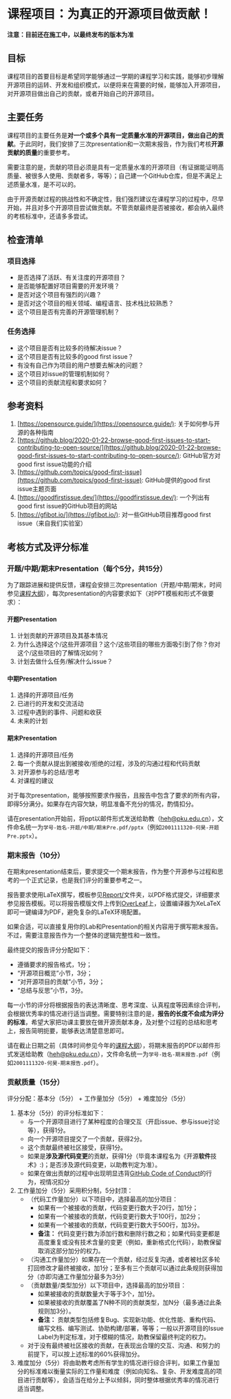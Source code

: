 # 课程项目：为真正的开源项目做贡献！

**注意：目前还在施工中，以最终发布的版本为准**

## 目标

课程项目的首要目标是希望同学能够通过一学期的课程学习和实践，能够初步理解开源项目的运转、开发和组织模式，以便将来在需要的时候，能够加入开源项目，对开源项目做出自己的贡献，或者开始自己的开源项目。

## 主要任务

课程项目的主要任务是**对一个或多个具有一定质量水准的开源项目，做出自己的贡献**。于此同时，我们安排了三次presentation和一次期末报告，作为我们考核**开源贡献的质量**的重要参考。

需要注意的是，贡献的项目必须是具有一定质量水准的开源项目（有证据能证明高质量、被很多人使用、贡献者多，等等）；自己建一个GitHub仓库，但是不满足上述质量水准，是不可以的。

由于开源贡献过程的挑战性和不确定性，我们强烈建议在课程学习的过程中，尽早开始，并且对多个开源项目尝试做贡献。不管贡献最终是否被接收，都会纳入最终的考核标准中，还请多多尝试。

## 检查清单

### 项目选择

* 是否选择了活跃、有关注度的开源项目？
* 是否能够配置好项目需要的开发环境？
* 是否对这个项目有强烈的兴趣？
* 是否对这个项目的相关领域、编程语言、技术栈比较熟悉？
* 这个项目是否有完善的开源管理机制？

### 任务选择

* 这个项目是否有比较多的待解决issue？
* 这个项目是否有比较多的good first issue？
* 有没有自己作为项目的用户想要去解决的问题？
* 这个项目对issue的管理机制如何？
* 这个项目的贡献流程和要求如何？

## 参考资料

1. [https://opensource.guide/](https://opensource.guide/): 关于如何参与开源的各种指南
2. [https://github.blog/2020-01-22-browse-good-first-issues-to-start-contributing-to-open-source/](https://github.blog/2020-01-22-browse-good-first-issues-to-start-contributing-to-open-source/): GitHub官方对good first issue功能的介绍
3. [https://github.com/topics/good-first-issue](https://github.com/topics/good-first-issue): GitHub提供的good first issue主题页面
4. [https://goodfirstissue.dev/](https://goodfirstissue.dev/): 一个列出有good first issue的GitHub项目的网站
5. [https://gfibot.io/](https://gfibot.io/): 对一些GitHub项目推荐good first issue（来自我们实验室）

## 考核方式及评分标准

### 开题/中期/期末Presentation（每个5分，共15分）

为了跟踪进展和提供反馈，课程会安排三次presentation（开题/中期/期末，时间参见[课程大纲](../Syllabus.md)），每次presentation的内容要求如下（对PPT模板和形式不做要求）：

#### 开题Presentation

1. 计划贡献的开源项目及其基本情况
2. 为什么选择这个/这些开源项目？这个/这些项目的哪些方面吸引到了你？你对这个/这些项目的了解情况如何？
3. 计划去做什么任务/解决什么issue？

#### 中期Presentation

1. 选择的开源项目/任务
2. 已进行的开发和交流活动
3. 过程中遇到的事件、问题和收获
4. 未来的计划

#### 期末Presentation

1. 选择的开源项目/任务
2. 每一个贡献从提出到被接收/拒绝的过程，涉及的沟通过程和代码贡献
3. 对开源参与的总结/思考
4. 对课程的建议

对于每次presentation，能够按照要求作报告，且报告中包含了要求的所有内容，即得5分满分。如果存在内容欠缺，明显准备不充分的情况，酌情扣分。

请在presentation开始前，将ppt以邮件形式发送给助教（heh@pku.edu.cn），文件命名统一为`学号-姓名-开题/中期/期末Pre.pdf/pptx`（例如`2001111320-何昊-开题Pre.pptx`）。

### 期末报告（10分）

在期末presentation结束后，要求提交一个期末报告，作为整个开源参与过程和思考的一个正式记录，也是我们评分的重要参考之一。

报告要求使用LaTeX撰写，模板参见[Report/](Report/)文件夹，以PDF格式提交，详细要求参见报告模板。可以将报告模版文件上传到[OverLeaf](https://www.overleaf.com/)上，设置编译器为XeLaTeX即可一键编译为PDF，避免复杂的LaTeX环境配置。

如果合适，可以直接复用你的Lab和Presentation的相关内容用于撰写期末报告。不过，需要注意报告作为一个整体的逻辑完整性和一致性。

最终提交的报告评分分配如下：
* 遵循要求的报告格式，1分；
* “开源项目概览”小节，3分；
* “对开源项目的贡献”小节，3分；
* “总结与反思”小节，3分。

每一小节的评分将根据报告的表达清晰度、思考深度、认真程度等因素综合评判，会根据优秀率的情况进行适当调整。需要特别注意的是，**报告的长度不会成为评分的标准**，希望大家把功课主要放在做开源贡献本身，及对整个过程的总结和思考上，报告简明扼要，能够表达清楚意思即可。

请在截止日期之前（具体时间参见今年的[课程大纲](../Syllabus.md)），将期末报告的PDF以邮件形式发送给助教（heh@pku.edu.cn），文件命名统一为`学号-姓名-期末报告.pdf`（例如`2001111320-何昊-期末报告.pdf`）。

### 贡献质量（15分）

评分分配：基本分（5分） + 工作量加分（5分） + 难度加分（5分）

1. 基本分（5分）的评分标准如下：
   - 与一个开源项目进行了某种程度的合理交互（开启issue、参与issue讨论等），获得1分。
   - 向一个开源项目提交了一个贡献，获得2分。
   - 这个贡献最终被社区接受，获得1分。
   - 如果是**涉及源代码变更**的贡献，获得1分（毕竟本课程名为《开源**软件**技术》:)；是否涉及源代码变更，以助教判定为准）。
   - 如果在做出贡献的过程中出现明显违背[GitHub Code of Conduct](https://docs.github.com/en/site-policy/github-terms/github-community-code-of-conduct)的行为，视情况扣分
2. 工作量加分（5分）采用积分制，5分封顶：
   - （代码工作量加分）以下项目中，选择最高的加分项目：
       * 如果有一个被接收的贡献，代码变更行数大于20行，加1分；
       * 如果有一个被接收的贡献，代码变更行数大于100行，加2分；
       * 如果有一个被接收的贡献，代码变更行数大于500行，加3分。
       * **备注：** 代码变更行数为添加行数和删除行数之和；如果代码变更都是高度重复或没有技术含量的变更（例如，重新格式化代码），助教保留取消这部分加分的权力。
   - （沟通工作量加分）如果存在一个贡献，经过反复沟通，或者被社区多轮打回修改才最终被接收，加1分；至多有三个贡献可以通过此条规则获得加分（亦即沟通工作量加分最多为3分）
   - （贡献数量/类型加分）以下项目中，选择最高的加分项目：
       * 如果被接收的贡献数量大于等于3个，加1分。
       * 如果被接收的贡献覆盖了N种不同的贡献类型，加N分（最多通过此条规则加3分）。
       * **备注：** 贡献类型包括修复Bug、实现新功能、优化性能、重构代码、编写文档、编写测试、协助构建/部署，等等；一般以开源项目的Issue Label为判定标准，对于模糊的情况，助教保留最终判定的权力。
    - 对于没有最终被社区接收的贡献，在表现出合理的交互、沟通、和努力的前提下，可以按上述标准的60%获得加分。
3. 难度加分（5分）将由助教考虑所有学生的情况进行综合评判，如果工作量加分的标准难以衡量实际的工作量和难度（例如向知名、复杂、开发难度高的项目进行贡献等），会适当在给分上予以倾斜，同时整体根据优秀率的情况进行适当调整。

